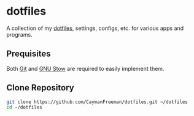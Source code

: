 # dotfiles
A collection of my [dotfiles](https://en.wiktionary.org/wiki/dotfile), settings, configs, etc. for various apps and programs.

## Prequisites
Both [Git](https://git-scm.com/) and [GNU Stow](https://www.gnu.org/software/stow/) are required to easily implement them.

## Clone Repository
```bash
git clone https://github.com/CaymanFreeman/dotfiles.git ~/dotfiles
cd ~/dotfiles
```
